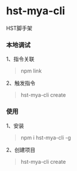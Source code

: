 # hst-mya-cli
HST脚手架

### 本地调试
1、指令关联   
> npm link

2、触发指令
> hst-mya-cli create <project-name>

### 使用
1、安装
> npm i hst-mya-cli -g

2、创建项目
> hst-mya-cli create <project-name>
